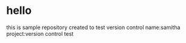 # hello
this is sample repository created to test version control
name:samitha
project:version control test



